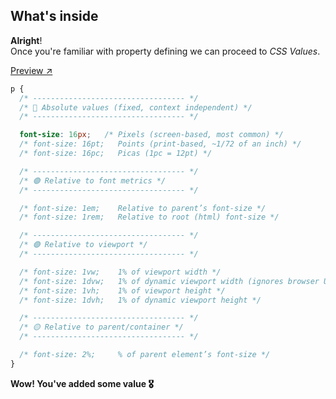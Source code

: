 ## What's inside

**Alright**!<br />
Once you're familiar with property defining we can proceed to *CSS Values*.

<a href="https://codesandbox.io/p/sandbox/clmnt3?file=%2Findex.html%3A15%2C1">Preview ↗</a>

```css
p {
  /* ---------------------------------- */
  /* 🔵 Absolute values (fixed, context independent) */
  /* ---------------------------------- */

  font-size: 16px;   /* Pixels (screen-based, most common) */
  /* font-size: 16pt;   Points (print-based, ~1/72 of an inch) */
  /* font-size: 16pc;   Picas (1pc = 12pt) */

  /* ---------------------------------- */
  /* 🟢 Relative to font metrics */
  /* ---------------------------------- */

  /* font-size: 1em;    Relative to parent’s font-size */
  /* font-size: 1rem;   Relative to root (html) font-size */

  /* ---------------------------------- */
  /* 🟣 Relative to viewport */
  /* ---------------------------------- */

  /* font-size: 1vw;    1% of viewport width */
  /* font-size: 1dvw;   1% of dynamic viewport width (ignores browser UI) */
  /* font-size: 1vh;    1% of viewport height */
  /* font-size: 1dvh;   1% of dynamic viewport height */

  /* ---------------------------------- */
  /* 🟡 Relative to parent/container */
  /* ---------------------------------- */

  /* font-size: 2%;     % of parent element’s font-size */
}
```

**Wow! You've added some value 🎖️**